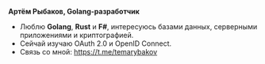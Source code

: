 **Артём Рыбаков, Golang-разработчик**
- Люблю **Golang**, **Rust** и **F#**, интересуюсь базами данных, серверными приложениями и криптографией.
- Сейчай изучаю OAuth 2.0 и OpenID Connect.
- Связь со мной: https://t.me/temarybakov

